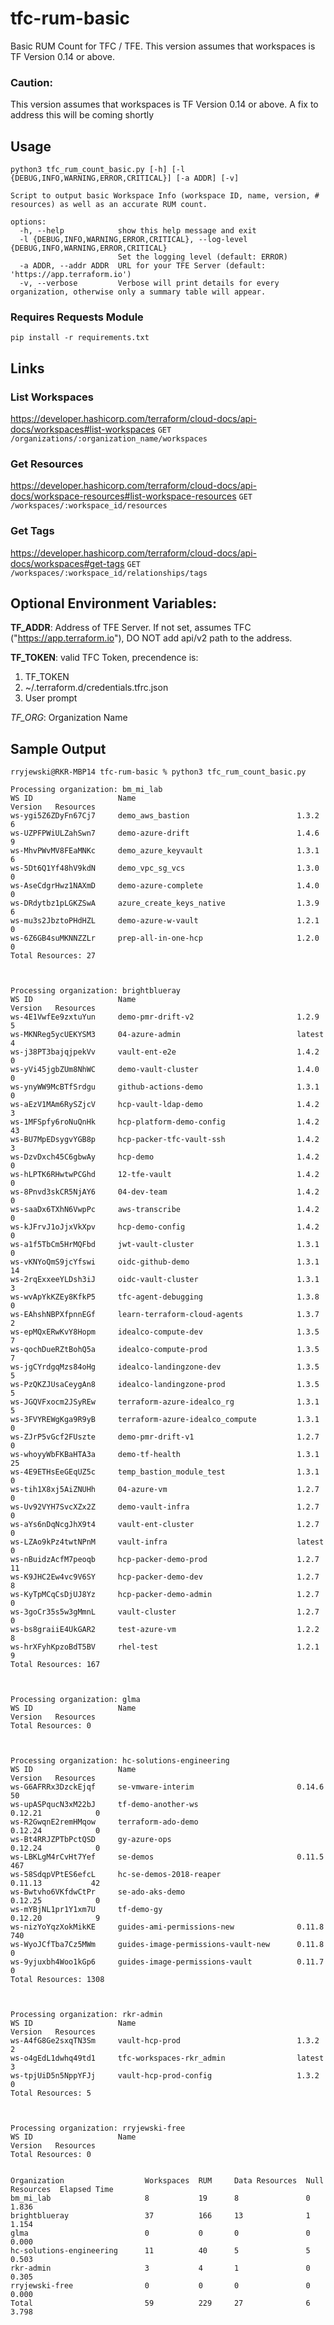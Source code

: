 # tfc-rum-basic
Basic RUM Count for TFC / TFE.  This version assumes that workspaces is TF Version 0.14 or above.

### Caution:
This version assumes that workspaces is TF Version 0.14 or above.  A fix to address this will be coming shortly

## Usage
```
python3 tfc_rum_count_basic.py [-h] [-l {DEBUG,INFO,WARNING,ERROR,CRITICAL}] [-a ADDR] [-v]

Script to output basic Workspace Info (workspace ID, name, version, # resources) as well as an accurate RUM count.

options:
  -h, --help            show this help message and exit
  -l {DEBUG,INFO,WARNING,ERROR,CRITICAL}, --log-level {DEBUG,INFO,WARNING,ERROR,CRITICAL}
                        Set the logging level (default: ERROR)
  -a ADDR, --addr ADDR  URL for your TFE Server (default: 'https://app.terraform.io')
  -v, --verbose         Verbose will print details for every organization, otherwise only a summary table will appear.
  ```
### Requires Requests Module

```shell-session
pip install -r requirements.txt
```

## Links

### List Workspaces
https://developer.hashicorp.com/terraform/cloud-docs/api-docs/workspaces#list-workspaces
```GET /organizations/:organization_name/workspaces```

### Get Resources
https://developer.hashicorp.com/terraform/cloud-docs/api-docs/workspace-resources#list-workspace-resources
```GET /workspaces/:workspace_id/resources```

### Get Tags
https://developer.hashicorp.com/terraform/cloud-docs/api-docs/workspaces#get-tags
```GET /workspaces/:workspace_id/relationships/tags```



## Optional Environment Variables:
**TF_ADDR**: Address of TFE Server.  If not set, assumes TFC ("https://app.terraform.io"), DO NOT add api/v2 path to the address.


**TF_TOKEN**: valid TFC Token, precendence is:
1. TF_TOKEN
2. ~/.terraform.d/credentials.tfrc.json
3. User prompt

_TF_ORG_: Organization Name

## Sample Output
```
rryjewski@RKR-MBP14 tfc-rum-basic % python3 tfc_rum_count_basic.py

Processing organization: bm_mi_lab
WS ID                   Name                                    Version   Resources
ws-ygi5Z6ZDyFn67Cj7     demo_aws_bastion                        1.3.2              6
ws-UZPFPWiULZahSwn7     demo-azure-drift                        1.4.6              9
ws-MhvPWvMV8FEaMNKc     demo_azure_keyvault                     1.3.1              6
ws-5Dt6Q1Yf48hV9kdN     demo_vpc_sg_vcs                         1.3.0              0
ws-AseCdgrHwz1NAXmD     demo-azure-complete                     1.4.0              0
ws-DRdytbz1pLGKZSwA     azure_create_keys_native                1.3.9              6
ws-mu3s2JbztoPHdHZL     demo-azure-w-vault                      1.2.1              0
ws-6Z6GB4suMKNNZZLr     prep-all-in-one-hcp                     1.2.0              0
Total Resources: 27



Processing organization: brightblueray
WS ID                   Name                                    Version   Resources
ws-4E1VwfEe9zxtuYun     demo-pmr-drift-v2                       1.2.9              5
ws-MKNReg5ycUEKYSM3     04-azure-admin                          latest             4
ws-j38PT3bajqjpekVv     vault-ent-e2e                           1.4.2              0
ws-yVi45jgbZUm8NhWC     demo-vault-cluster                      1.4.0              0
ws-ynyWW9McBTfSrdgu     github-actions-demo                     1.3.1              0
ws-aEzV1MAm6RySZjcV     hcp-vault-ldap-demo                     1.4.2              3
ws-1MFSpfy6roNuQnHk     hcp-platform-demo-config                1.4.2             43
ws-BU7MpEDsygvYGB8p     hcp-packer-tfc-vault-ssh                1.4.2              3
ws-DzvDxch45C6gbwAy     hcp-demo                                1.4.2              0
ws-hLPTK6RHwtwPCGhd     12-tfe-vault                            1.4.2              0
ws-8Pnvd3skCR5NjAY6     04-dev-team                             1.4.2              0
ws-saaDx6TXhN6VwpPc     aws-transcribe                          1.4.2              0
ws-kJFrvJ1oJjxVkXpv     hcp-demo-config                         1.4.2              0
ws-a1f5TbCm5HrMQFbd     jwt-vault-cluster                       1.3.1              0
ws-vKNYoQmS9jcYfswi     oidc-github-demo                        1.3.1             14
ws-2rqExxeeYLDsh3iJ     oidc-vault-cluster                      1.3.1              3
ws-wvApYkKZEy8KfkP5     tfc-agent-debugging                     1.3.8              0
ws-EAhshNBPXfpnnEGf     learn-terraform-cloud-agents            1.3.7              2
ws-epMQxERwKvY8Hopm     idealco-compute-dev                     1.3.5              7
ws-qochDueRZtBohQ5a     idealco-compute-prod                    1.3.5              7
ws-jgCYrdgqMzs84oHg     idealco-landingzone-dev                 1.3.5              5
ws-PzQKZJUsaCeygAn8     idealco-landingzone-prod                1.3.5              5
ws-JGQVFxocm2JSyREw     terraform-azure-idealco_rg              1.3.1              5
ws-3FVYREWgKga9R9yB     terraform-azure-idealco_compute         1.3.1              0
ws-ZJrP5vGcf2FUszte     demo-pmr-drift-v1                       1.2.7              0
ws-whoyyWbFKBaHTA3a     demo-tf-health                          1.3.1             25
ws-4E9ETHsEeGEqUZ5c     temp_bastion_module_test                1.3.1              0
ws-tih1X8xj5AiZNUHh     04-azure-vm                             1.2.7              0
ws-Uv92VYH7SvcXZx2Z     demo-vault-infra                        1.2.7              0
ws-aYs6nDqNcgJhX9t4     vault-ent-cluster                       1.2.7              0
ws-LZAo9kPz4twtNPnM     vault-infra                             latest             0
ws-nBuidzAcfM7peoqb     hcp-packer-demo-prod                    1.2.7             11
ws-K9JHC2Ew4vc9V6SY     hcp-packer-demo-dev                     1.2.7              8
ws-KyTpMCqCsDjUJ8Yz     hcp-packer-demo-admin                   1.2.7              0
ws-3goCr35s5w3gMmnL     vault-cluster                           1.2.7              0
ws-bs8graiiE4UkGAR2     test-azure-vm                           1.2.2              8
ws-hrXFyhKpzoBdT5BV     rhel-test                               1.2.1              9
Total Resources: 167



Processing organization: glma
WS ID                   Name                                    Version   Resources
Total Resources: 0



Processing organization: hc-solutions-engineering
WS ID                   Name                                    Version   Resources
ws-G6AFRRx3DzckEjqf     se-vmware-interim                       0.14.6            50
ws-upASPqucN3xM22bJ     tf-demo-another-ws                      0.12.21            0
ws-R2GwqnE2remHMqow     terraform-ado-demo                      0.12.24            0
ws-Bt4RRJZPTbPctQSD     gy-azure-ops                            0.12.24            0
ws-LBKLgM4rCvHt7Yef     se-demos                                0.11.5           467
ws-58SdqpVPtES6efcL     hc-se-demos-2018-reaper                 0.11.13           42
ws-Bwtvho6VKfdwCtPr     se-ado-aks-demo                         0.12.25            0
ws-mYBjNL1pr1Y1xm7U     tf-demo-gy                              0.12.20            9
ws-nizYoYqzXokMikKE     guides-ami-permissions-new              0.11.8           740
ws-WyoJCfTba7Cz5MWm     guides-image-permissions-vault-new      0.11.8             0
ws-9yjuxbh4Woo1kGp6     guides-image-permissions-vault          0.11.7             0
Total Resources: 1308



Processing organization: rkr-admin
WS ID                   Name                                    Version   Resources
ws-A4fG8Ge2sxqTN3Sm     vault-hcp-prod                          1.3.2              2
ws-o4gEdL1dwhq49td1     tfc-workspaces-rkr_admin                latest             3
ws-tpjUiD5n5NppYFJj     vault-hcp-prod-config                   1.3.2              0
Total Resources: 5



Processing organization: rryjewski-free
WS ID                   Name                                    Version   Resources
Total Resources: 0


Organization                  Workspaces  RUM     Data Resources  Null Resources  Elapsed Time
bm_mi_lab                     8           19      8               0               1.836
brightblueray                 37          166     13              1               1.154
glma                          0           0       0               0               0.000
hc-solutions-engineering      11          40      5               5               0.503
rkr-admin                     3           4       1               0               0.305
rryjewski-free                0           0       0               0               0.000
Total                         59          229     27              6               3.798
```
